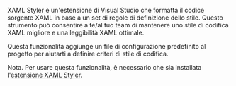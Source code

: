 ﻿XAML Styler è un'estensione di Visual Studio che formatta il codice sorgente XAML in base a un set di regole di definizione dello stile. Questo strumento può consentire a te/al tuo team di mantenere uno stile di codifica XAML migliore e una leggibilità XAML ottimale.

Questa funzionalità aggiunge un file di configurazione predefinito al progetto per aiutarti a definire criteri di stile di codifica.

Nota. Per usare questa funzionalità, è necessario che sia installata l'[estensione XAML Styler](https://marketplace.visualstudio.com/items?itemName=TeamXavalon.XAMLStyler).
